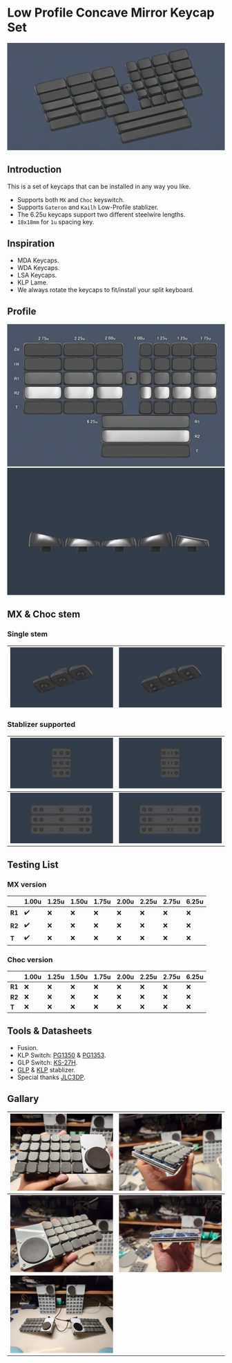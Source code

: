 # Low Profile Concave Mirror Keycap Set

![intro](info/intro.png)

## Introduction

This is a set of keycaps that can be installed in any way you like.

- Supports both `MX` and `Choc` keyswitch.
- Supports `Gateron` and `Kailh` Low-Profile stablizer.
- The 6.25u keycaps support two different steelwire lengths.
- `18x18mm` for `1u` spacing key.

## Inspiration

- MDA Keycaps.
- WDA Keycaps.
- LSA Keycaps.
- KLP Lame.
- We always rotate the keycaps to fit/install your split keyboard.

## Profile

![intro1](info/intro1.png)
![intro2](info/intro2.png)

## MX & Choc stem

### Single stem

|![intro3](info/intro3.png)|![intro4](info/intro4.png)|
|--|--|

### Stablizer supported

|![intro5](info/intro5.png)|![intro6](info/intro6.png)|
|--|--|
|![intro7](info/intro7.png)|![intro8](info/intro8.png)|

## Testing List

### MX version
||1.00u|1.25u|1.50u|1.75u|2.00u|2.25u|2.75u|6.25u|
|--|--|--|--|--|--|--|--|--|
|**R1**|✔️|❌|❌|❌|❌|❌|❌|❌|
|**R2**|✔️|❌|❌|❌|❌|❌|❌|❌|
|**T**|✔️|❌|❌|❌|❌|❌|❌|❌|

### Choc version
||1.00u|1.25u|1.50u|1.75u|2.00u|2.25u|2.75u|6.25u|
|--|--|--|--|--|--|--|--|--|
|**R1**|❌|❌|❌|❌|❌|❌|❌|❌|
|**R2**|❌|❌|❌|❌|❌|❌|❌|❌|
|**T**|❌|❌|❌|❌|❌|❌|❌|❌|

## Tools & Datasheets

- Fusion.
- KLP Switch: [PG1350](datasheet/LP%20Choc%20v1：CPG135001D01-spec.pdf) & [PG1353](datasheet/LP%20Choc%20v2：CPG135301D01-spec.pdf).
- GLP Switch: [KS-27H](datasheet/LP%20Gateron：SPEC-KS-27H10B050NN-X5.pdf).
- [GLP](datasheet/GLP-Stablizer.png) & [KLP](datasheet/KLP-Stablizer.jpg) stablizer.
- Special thanks [JLC3DP](https://jlcpcb.com/).

## Gallary

|![](info/g1.jpg)|![](info/g2.jpg)|
|--|--|
|![](info/g3.jpg)|![](info/g4.jpg)|
|![](info/g5.jpg)||